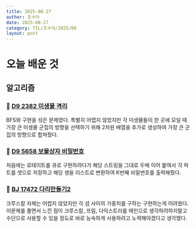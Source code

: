 ```yaml
---
title: 2025-08-27
author: 조수아
date: 2025-08-27
category: TIL/조수아/2025/08
layout: post
---
```


# 오늘 배운 것

## 알고리즘

### 🔗 [D9 2382 미생물 격리](https://swexpertacademy.com/main/code/problem/problemDetail.do?contestProbId=AV597vbqAH0DFAVl)

BFS와 구현을 섞은 문제였다. 특별히 어렵지 않았지만 각 미생물들이 한 곳에 모일 때 가장 큰 미생물 군집의 방향을 선택하기 위해 2차원 배열을 추가로 생성하여 가장 큰 군집의 방향으로 합쳐줬다.

### 🔗 [D9 5658 보물상자 비밀번호](https://swexpertacademy.com/main/code/problem/problemDetail.do?contestProbId=AWXRUN9KfZ8DFAUo)

처음에는 로테이트를 큐로 구현하려다가 해당 스트링을 그대로 두배 이어 붙여서 각 파트를 셋으로 저장하고 해당 생을 리스트로 변환하여 K번째 비밀번호를 출력해줬다.

### 🔗 [BJ 17472 다리만들기2](https://www.acmicpc.net/problem/17472)

크루스칼 자체는 어렵지 않았지만 각 섬 사이의 가중치를 구하는 구현하는게 어려웠다. 이문제를 풀면서 느낀 점이 크루스칼, 프림, 다익스트라를 메인으로 생각하려하지말고 수단으로 사용할 수 있을 정도로 바로 능숙하게 사용하려고 노력해야겠다고 생각했다.
